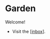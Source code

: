 # Garden

Welcome!

- Visit the [[inbox]].

[//begin]: # "Autogenerated link references for markdown compatibility"
[inbox]: inbox "Reading Inbox"
[//end]: # "Autogenerated link references"
